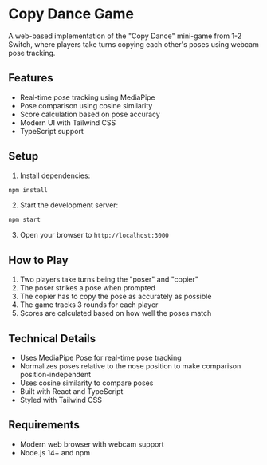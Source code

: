 # Copy Dance Game

A web-based implementation of the "Copy Dance" mini-game from 1-2 Switch, where players take turns copying each other's poses using webcam pose tracking.

## Features

- Real-time pose tracking using MediaPipe
- Pose comparison using cosine similarity
- Score calculation based on pose accuracy
- Modern UI with Tailwind CSS
- TypeScript support

## Setup

1. Install dependencies:
```bash
npm install
```

2. Start the development server:
```bash
npm start
```

3. Open your browser to `http://localhost:3000`

## How to Play

1. Two players take turns being the "poser" and "copier"
2. The poser strikes a pose when prompted
3. The copier has to copy the pose as accurately as possible
4. The game tracks 3 rounds for each player
5. Scores are calculated based on how well the poses match

## Technical Details

- Uses MediaPipe Pose for real-time pose tracking
- Normalizes poses relative to the nose position to make comparison position-independent
- Uses cosine similarity to compare poses
- Built with React and TypeScript
- Styled with Tailwind CSS

## Requirements

- Modern web browser with webcam support
- Node.js 14+ and npm 